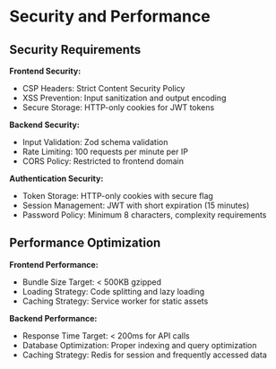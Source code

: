 # Security and Performance

## Security Requirements

**Frontend Security:**
- CSP Headers: Strict Content Security Policy
- XSS Prevention: Input sanitization and output encoding
- Secure Storage: HTTP-only cookies for JWT tokens

**Backend Security:**
- Input Validation: Zod schema validation
- Rate Limiting: 100 requests per minute per IP
- CORS Policy: Restricted to frontend domain

**Authentication Security:**
- Token Storage: HTTP-only cookies with secure flag
- Session Management: JWT with short expiration (15 minutes)
- Password Policy: Minimum 8 characters, complexity requirements

## Performance Optimization

**Frontend Performance:**
- Bundle Size Target: < 500KB gzipped
- Loading Strategy: Code splitting and lazy loading
- Caching Strategy: Service worker for static assets

**Backend Performance:**
- Response Time Target: < 200ms for API calls
- Database Optimization: Proper indexing and query optimization
- Caching Strategy: Redis for session and frequently accessed data 